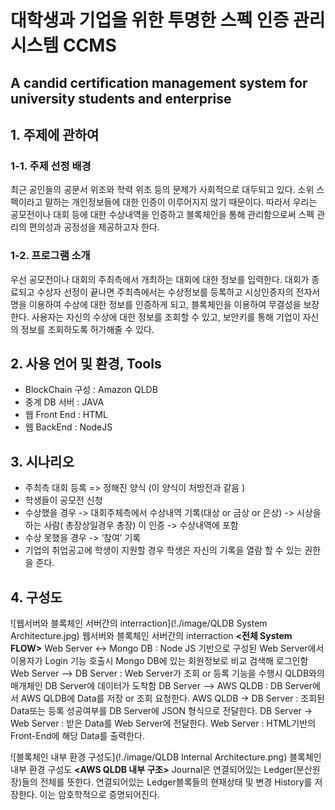 # 대학생과 기업을 위한 투명한 스펙 인증 관리 시스템 	CCMS
## A candid certification management system for university students and enterprise
## 1. 주제에 관하여
### 1-1. 주제 선정 배경
최근 공인들의 공문서 위조와 학력 위조 등의 문제가 사회적으로 대두되고 있다. 소위 스펙이라고 말하는 개인정보들에 대한 인증이 이루어지지 않기 때문이다. 따라서 우리는 공모전이나 대회 등에 대한 수상내역을 인증하고 블록체인을 통해 관리함으로써 스펙 관리의 편의성과 공정성을 제공하고자 한다.
### 1-2. 프로그램 소개
우선 공모전이나 대회의 주최측에서 개최하는 대회에 대한 정보를 입력한다. 대회가 종료되고 수상자 선정이 끝나면 주최측에서는 수상정보를 등록하고 시상인증자의 전자서명을 이용하여 수상에 대한 정보를 인증하게 되고, 블록체인을 이용하여 무결성을 보장한다.
 사용자는 자신의 수상에 대한 정보를 조회할 수 있고, 보안키를 통해 기업이 자신의 정보를 조회하도록 허가해줄 수 있다.
## 2. 사용 언어 및 환경, Tools
+ BlockChain 구성 : Amazon QLDB
+ 중계 DB 서버 : JAVA
+ 웹 Front End : HTML
+ 웹 BackEnd : NodeJS
## 3. 시나리오
+ 주최측 대회 등록 => 정해진 양식 (이 양식이 처방전과 같음 ) 
+ 학생들이 공모전 신청
+ 수상했을 경우 -> 대회주체측에서 수상내역 기록(대상 or 금상 or 은상) -> 시상을 하는 사람( 총장상일경우 총장) 이 인증 -> 수상내역에 포함
+ 수상 못했을 경우 -> ‘참여’ 기록
+ 기업의 취업공고에 학생이 지원할 경우 학생은 자신의 기록을 열람 할 수 있는 권한을 준다.

## 4. 구성도
![웹서버와 블록체인 서버간의 interraction](!./image/QLDB System Architecture.jpg)
                                             웹서버와 블록체인 서버간의 interraction
**<전체 System FLOW>**
Web Server <-> Mongo DB : Node JS 기반으로 구성된 Web Server에서 이용자가 Login 기능 호출시 Mongo DB에 있는 회원정보로 비교 검색해 로그인함
Web Server –> DB Server : Web Server가 조회 or 등록 기능을 수행시 QLDB와의 매개체인 DB Server에 데이터가 도착함
DB Server –> AWS QLDB : DB Server에서 AWS QLDB에 Data를 저장 or 조회 요청한다.
AWS QLDB -> DB Server : 조회된 Data또는 등록 성공여부를 DB Server에 JSON 형식으로 전달한다.
DB Server -> Web Server : 받은 Data를 Web Server에 전달한다.
Web Server : HTML기반의 Front-End에 해당 Data를 출력한다.

![블록체인 내부 환경 구성도](!./image/QLDB Internal Architecture.png)
                                             블록체인 내부 환경 구성도
**<AWS QLDB 내부 구조>**
Journal은 연결되어있는 Ledger(분산원장)들의 전체를 뜻한다.
연결되어있는 Ledger블록들의 현재상태 및 변경 History를 저장한다.
이는 암호학적으로 증명되어진다.

